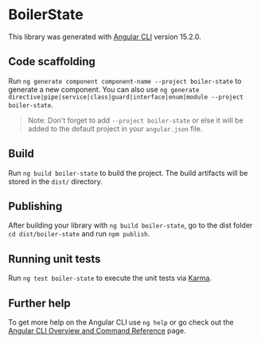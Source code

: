 # BoilerState

This library was generated with [Angular CLI](https://github.com/angular/angular-cli) version 15.2.0.

## Code scaffolding

Run `ng generate component component-name --project boiler-state` to generate a new component. You can also use `ng generate directive|pipe|service|class|guard|interface|enum|module --project boiler-state`.
> Note: Don't forget to add `--project boiler-state` or else it will be added to the default project in your `angular.json` file. 

## Build

Run `ng build boiler-state` to build the project. The build artifacts will be stored in the `dist/` directory.

## Publishing

After building your library with `ng build boiler-state`, go to the dist folder `cd dist/boiler-state` and run `npm publish`.

## Running unit tests

Run `ng test boiler-state` to execute the unit tests via [Karma](https://karma-runner.github.io).

## Further help

To get more help on the Angular CLI use `ng help` or go check out the [Angular CLI Overview and Command Reference](https://angular.io/cli) page.

